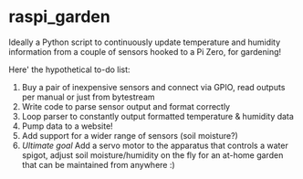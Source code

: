 # raspi_garden
Ideally a Python script to continuously update temperature and humidity information from a couple of sensors hooked to a Pi Zero, for gardening!

Here' the hypothetical to-do list:  
1. Buy a pair of inexpensive sensors and connect via GPIO, read outputs per manual or just from bytestream  
2. Write code to parse sensor output and format correctly  
3. Loop parser to constantly output formatted temperature & humidity data  
4. Pump data to a website!  
5. Add support for a wider range of sensors (soil moisture?)  
6. *Ultimate goal* Add a servo motor to the apparatus that controls a water spigot, adjust soil moisture/humidity on the fly for an at-home garden that can be maintained from anywhere :)  

